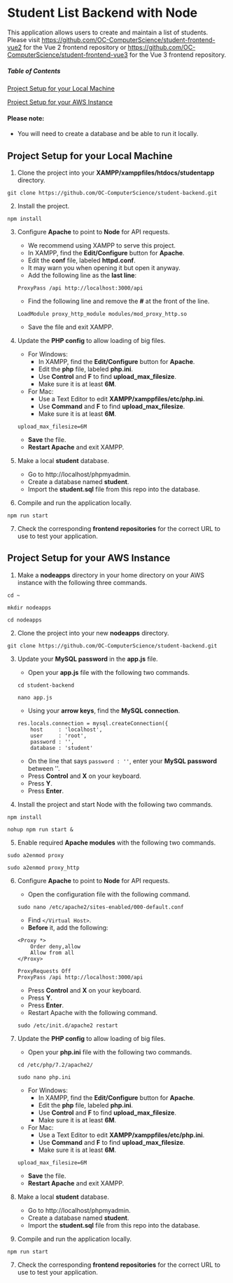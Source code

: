 # Student List Backend with Node

This application allows users to create and maintain a list of students. Please visit https://github.com/OC-ComputerScience/student-frontend-vue2 for the Vue 2 frontend repository or https://github.com/OC-ComputerScience/student-frontend-vue3 for the Vue 3 frontend repository.

##### Table of Contents
[Project Setup for your Local Machine](#project-setup-for-your-local-machine)

[Project Setup for your AWS Instance](#project-setup-for-your-aws-instance)

#### Please note:
- You will need to create a database and be able to run it locally.

## Project Setup for your Local Machine
1. Clone the project into your **XAMPP/xamppfiles/htdocs/studentapp** directory.
```
git clone https://github.com/OC-ComputerScience/student-backend.git
```

2. Install the project.
```
npm install
```

3. Configure **Apache** to point to **Node** for API requests.
    - We recommend using XAMPP to serve this project.
    - In XAMPP, find the **Edit/Configure** button for **Apache**.
    - Edit the **conf** file, labeled **httpd.conf**. 
    - It may warn you when opening it but open it anyway.
    - Add the following line as the **last line**:
    
    ```
    ProxyPass /api http://localhost:3000/api
    ```

    - Find the following line and remove the **#** at the front of the line.
    
    ```
    LoadModule proxy_http_module modules/mod_proxy_http.so
    ```
    
    - Save the file and exit XAMPP.

4. Update the **PHP config** to allow loading of big files. 
    - For Windows:
         - In XAMPP, find the **Edit/Configure** button for **Apache**.
         - Edit the **php** file, labeled **php.ini**. 
         - Use **Control** and **F** to find **upload_max_filesize**.
         - Make sure it is at least **6M**.
    - For Mac:
         - Use a Text Editor to edit **XAMPP/xamppfiles/etc/php.ini**.
         - Use **Command** and **F** to find **upload_max_filesize**.
         - Make sure it is at least **6M**.
     ```
     upload_max_filesize=6M
     ```
     - **Save** the file.
     - **Restart Apache** and exit XAMPP.

5. Make a local **student** database.
    - Go to http://localhost/phpmyadmin.
    - Create a database named **student**.
    - Import the **student.sql** file from this repo into the database.

6. Compile and run the application locally.
```
npm run start
```

7. Check the corresponding **frontend repositories** for the correct URL to use to test your application.

## Project Setup for your AWS Instance
1. Make a **nodeapps** directory in your home directory on your AWS instance with the following three commands.

```
cd ~
```

```
mkdir nodeapps
```

```
cd nodeapps
```

2. Clone the project into your new **nodeapps** directory.
```
git clone https://github.com/OC-ComputerScience/student-backend.git
```

3. Update your **MySQL password** in the **app.js** file.
    - Open your **app.js** file with the following two commands.

    ```
    cd student-backend
    ```

    ```
    nano app.js
    ```

    - Using your **arrow keys**, find the **MySQL connection**.
    
    ```
    res.locals.connection = mysql.createConnection({
        host     : 'localhost',
        user     : 'root',
        password : '',
        database : 'student'
    ```
    
    - On the line that says `password : ''`, enter your **MySQL password** between ''.
    - Press **Control** and **X** on your keyboard.
    - Press **Y**.
    - Press **Enter**.

4. Install the project and start Node with the following two commands.
```
npm install
```

```
nohup npm run start &
```

5. Enable required **Apache modules** with the following two commands.
```
sudo a2enmod proxy
```

```
sudo a2enmod proxy_http
```

6. Configure **Apache** to point to **Node** for API requests.
    - Open the configuration file with the following command.

    ```
    sudo nano /etc/apache2/sites-enabled/000-default.conf
    ```

    - Find `</Virtual Host>`.
    - **Before** it, add the following:

    ```
    <Proxy *>
        Order deny,allow
        Allow from all
    </Proxy>

    ProxyRequests Off
    ProxyPass /api http://localhost:3000/api
    ```
    
    - Press **Control** and **X** on your keyboard.
    - Press **Y**.
    - Press **Enter**.
    - Restart Apache with the following command.

    ```
    sudo /etc/init.d/apache2 restart
    ```

4. Update the **PHP config** to allow loading of big files. 
    - Open your **php.ini** file with the following two commands.

    ```
    cd /etc/php/7.2/apache2/
    ```

    ```
    sudo nano php.ini
    ```

    - For Windows:
         - In XAMPP, find the **Edit/Configure** button for **Apache**.
         - Edit the **php** file, labeled **php.ini**. 
         - Use **Control** and **F** to find **upload_max_filesize**.
         - Make sure it is at least **6M**.
    - For Mac:
         - Use a Text Editor to edit **XAMPP/xamppfiles/etc/php.ini**.
         - Use **Command** and **F** to find **upload_max_filesize**.
         - Make sure it is at least **6M**.
     ```
     upload_max_filesize=6M
     ```
     - **Save** the file.
     - **Restart Apache** and exit XAMPP.

5. Make a local **student** database.
    - Go to http://localhost/phpmyadmin.
    - Create a database named **student**.
    - Import the **student.sql** file from this repo into the database.

6. Compile and run the application locally.
```
npm run start
```

7. Check the corresponding **frontend repositories** for the correct URL to use to test your application.
